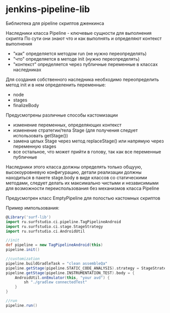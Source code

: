 # jenkins-pipeline-lib
Библиотека для pipeline скриптов дженкинса


Наследники класса Pipeline - ключевые сущности для выполнения скрипта
По сути они знают что и как выполнять и определяют контекст выполнения

* "как" определяется методом run (не нужно переопределять)
* "что" определяется в методе init (нужно переопределять)
* "контекст" определяется через публичные переменные в классах наследниках

Для создания собственного наследника необходимо переопределить метод init и в нем определенить переменные:

 * node
 * stages
 * finalizeBody

Предусмотрены различные способы кастомизации

 * изменение переменных, определяющих контекст
 * изменение стратегии/тела Stage (для получения следует использовать getStage())
 * замена целых Stage через метод replaceStage() или напрямую через переменную stages
 * все остальное, что может прийти в голову, так как все переменные публичные

 Наследники этого класса должны определять только общуую, высокоуровневую конфигурацию,
 детали реализации должны находиться в пакете stage.body в виде классов со статическими методами,
 следует делать их максимально чистыми и независимыми для возможности переиспользования без механизмов класса Pipeline

Предусмотрен класс EmptyPipeline для полостью кастомных скриптов

Пример импользования:
```groovy
@Library('surf-lib')
import ru.surfstudio.ci.pipeline.TagPipelineAndroid
import ru.surfstudio.ci.stage.StageStrategy
import ru.surfstudio.ci.AndroidUtil

//init
def pipeline = new TagPipelineAndroid(this)
pipeline.init()

//customization
pipeline.buildGradleTask = "clean assembleQa"
pipeline.getStage(pipeline.STATIC_CODE_ANALYSIS).strategy = StageStrategy.SKIP_STAGE
pipeline.getStage(pipeline.INSTRUMENTATION_TEST).body = {
	AndroidUtil.onEmulator(this, "your avd") {
		sh "./gradlew connectedTest"
	}
}

//run
pipeline.run()
```

